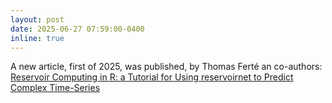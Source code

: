 ```yaml
---
layout: post
date: 2025-06-27 07:59:00-0400
inline: true
---
```


A new article, first of 2025, was published, by
   Thomas Ferté an co-authors: [Reservoir Computing in R: a Tutorial for Using reservoirnet to Predict Complex Time-Series](http://computo-journal.org/published-202505-ferte-reservoirnet/)
